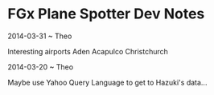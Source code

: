 FGx Plane Spotter Dev Notes
===========================

2014-03-31 ~ Theo

Interesting airports
Aden
Acapulco
Christchurch

2014-03-20 ~ Theo

Maybe use Yahoo Query Language to get to Hazuki's data...

